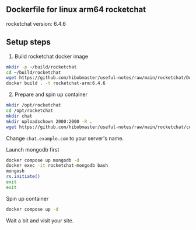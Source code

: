 ## Dockerfile for linux arm64 rocketchat
rocketchat version: 6.4.6

## Setup steps
1. Build rocketchat docker image
```sh
mkdir -p ~/build/rocketchat
cd ~/build/rocketchat
wget https://github.com/hibobmaster/useful-notes/raw/main/rocketchat/Dockerfile
docker build . -t rocketchat-arm:6.4.6
```

2. Prepare and spin up container
```sh
mkdir /opt/rocketchat
cd /opt/rocketchat
mkdir chat
mkdir uploadschown 2000:2000 -R . 
wget https://github.com/hibobmaster/useful-notes/raw/main/rocketchat/compose.yaml
```
Change `chat.example.com` to your server's name.

Launch mongodb first
```sh
docker compose up mongodb -d
docker exec -it rocketchat-mongodb bash
mongosh
rs.initiate()
exit
exit
```
Spin up container
```sh
docker compose up -d
```
Wait a bit and visit your site.